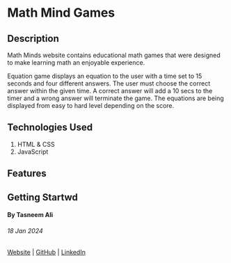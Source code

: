 # Math Mind Games

## Description

Math Minds website contains educational math games that were designed to make learning math an enjoyable experience.

Equation game displays an equation to the user with a time set to 15 seconds and four different answers. The user must choose the correct answer within the given time. A correct answer will add a 10 secs to the timer and a wrong answer will terminate the game. The equations are being displayed from easy to hard level depending on the score.

## Technologies Used

1. HTML & CSS
2. JavaScript

## Features

## Getting Startwd

#### By Tasneem Ali

###### 18 Jan 2024

[Website]() | [GitHub]() | [LinkedIn]()
